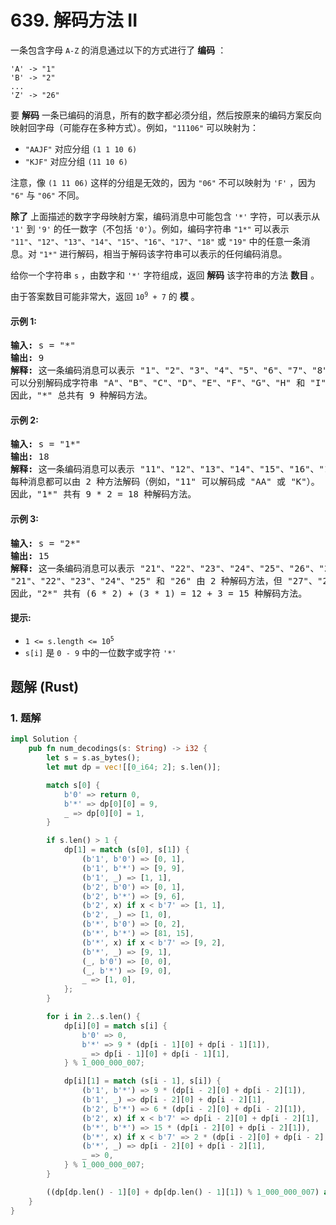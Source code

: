 # 639. 解码方法 II
一条包含字母 `A-Z` 的消息通过以下的方式进行了 **编码** ：

```
'A' -> "1"
'B' -> "2"
...
'Z' -> "26"
```

要 **解码** 一条已编码的消息，所有的数字都必须分组，然后按原来的编码方案反向映射回字母（可能存在多种方式）。例如，`"11106"` 可以映射为：

* `"AAJF"` 对应分组 `(1 1 10 6)`
* `"KJF"` 对应分组 `(11 10 6)`

注意，像 `(1 11 06)` 这样的分组是无效的，因为 `"06"` 不可以映射为 `'F'` ，因为 `"6"` 与 `"06"` 不同。

**除了** 上面描述的数字字母映射方案，编码消息中可能包含 `'*'` 字符，可以表示从 `'1'` 到 `'9'` 的任一数字（不包括 `'0'`）。例如，编码字符串 `"1*"` 可以表示 `"11"`、`"12"`、`"13"`、`"14"`、`"15"`、`"16"`、`"17"`、`"18"` 或 `"19"` 中的任意一条消息。对 `"1*"` 进行解码，相当于解码该字符串可以表示的任何编码消息。

给你一个字符串 `s` ，由数字和 `'*'` 字符组成，返回 **解码** 该字符串的方法 **数目** 。

由于答案数目可能非常大，返回 <code>10<sup>9</sup> + 7</code> 的 **模** 。

#### 示例 1:
<pre>
<strong>输入:</strong> s = "*"
<strong>输出:</strong> 9
<strong>解释:</strong> 这一条编码消息可以表示 "1"、"2"、"3"、"4"、"5"、"6"、"7"、"8" 或 "9" 中的任意一条。
可以分别解码成字符串 "A"、"B"、"C"、"D"、"E"、"F"、"G"、"H" 和 "I" 。
因此，"*" 总共有 9 种解码方法。
</pre>

#### 示例 2:
<pre>
<strong>输入:</strong> s = "1*"
<strong>输出:</strong> 18
<strong>解释:</strong> 这一条编码消息可以表示 "11"、"12"、"13"、"14"、"15"、"16"、"17"、"18" 或 "19" 中的任意一条。
每种消息都可以由 2 种方法解码（例如，"11" 可以解码成 "AA" 或 "K"）。
因此，"1*" 共有 9 * 2 = 18 种解码方法。
</pre>

#### 示例 3:
<pre>
<strong>输入:</strong> s = "2*"
<strong>输出:</strong> 15
<strong>解释:</strong> 这一条编码消息可以表示 "21"、"22"、"23"、"24"、"25"、"26"、"27"、"28" 或 "29" 中的任意一条。
"21"、"22"、"23"、"24"、"25" 和 "26" 由 2 种解码方法，但 "27"、"28" 和 "29" 仅有 1 种解码方法。
因此，"2*" 共有 (6 * 2) + (3 * 1) = 12 + 3 = 15 种解码方法。
</pre>

#### 提示:
* <code>1 <= s.length <= 10<sup>5</sup></code>
* `s[i]` 是 `0 - 9` 中的一位数字或字符 `'*'`

## 题解 (Rust)

### 1. 题解
```Rust
impl Solution {
    pub fn num_decodings(s: String) -> i32 {
        let s = s.as_bytes();
        let mut dp = vec![[0_i64; 2]; s.len()];

        match s[0] {
            b'0' => return 0,
            b'*' => dp[0][0] = 9,
            _ => dp[0][0] = 1,
        }

        if s.len() > 1 {
            dp[1] = match (s[0], s[1]) {
                (b'1', b'0') => [0, 1],
                (b'1', b'*') => [9, 9],
                (b'1', _) => [1, 1],
                (b'2', b'0') => [0, 1],
                (b'2', b'*') => [9, 6],
                (b'2', x) if x < b'7' => [1, 1],
                (b'2', _) => [1, 0],
                (b'*', b'0') => [0, 2],
                (b'*', b'*') => [81, 15],
                (b'*', x) if x < b'7' => [9, 2],
                (b'*', _) => [9, 1],
                (_, b'0') => [0, 0],
                (_, b'*') => [9, 0],
                _ => [1, 0],
            };
        }

        for i in 2..s.len() {
            dp[i][0] = match s[i] {
                b'0' => 0,
                b'*' => 9 * (dp[i - 1][0] + dp[i - 1][1]),
                _ => dp[i - 1][0] + dp[i - 1][1],
            } % 1_000_000_007;

            dp[i][1] = match (s[i - 1], s[i]) {
                (b'1', b'*') => 9 * (dp[i - 2][0] + dp[i - 2][1]),
                (b'1', _) => dp[i - 2][0] + dp[i - 2][1],
                (b'2', b'*') => 6 * (dp[i - 2][0] + dp[i - 2][1]),
                (b'2', x) if x < b'7' => dp[i - 2][0] + dp[i - 2][1],
                (b'*', b'*') => 15 * (dp[i - 2][0] + dp[i - 2][1]),
                (b'*', x) if x < b'7' => 2 * (dp[i - 2][0] + dp[i - 2][1]),
                (b'*', _) => dp[i - 2][0] + dp[i - 2][1],
                _ => 0,
            } % 1_000_000_007;
        }

        ((dp[dp.len() - 1][0] + dp[dp.len() - 1][1]) % 1_000_000_007) as i32
    }
}
```
